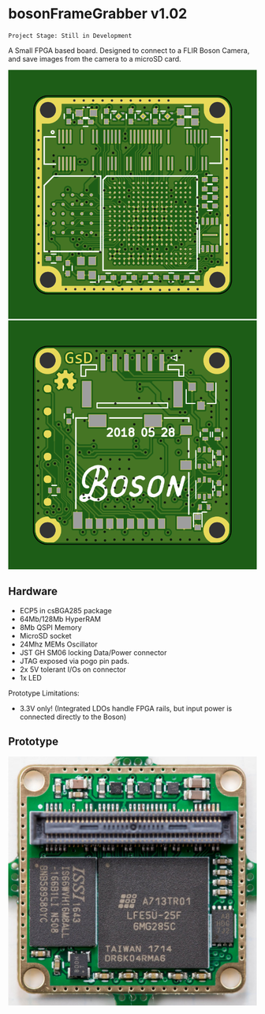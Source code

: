 # bosonFrameGrabber v1.02

	Project Stage: Still in Development

A Small FPGA based board. Designed to connect to a FLIR Boson Camera, and save images from the camera to a microSD card.

![alt-text](output/renders/bosonFrameGrabber-Front.png "bosonFrameGrabber Front")
![alt-text](output/renders/bosonFrameGrabber-Back.png "bosonFrameGrabber Back")


## Hardware

* ECP5 in csBGA285 package
* 64Mb/128Mb HyperRAM
* 8Mb QSPI Memory
* MicroSD socket
* 24Mhz MEMs Oscillator
* JST GH SM06 locking Data/Power connector
* JTAG exposed via pogo pin pads.
* 2x 5V tolerant I/Os on connector
* 1x LED

Prototype Limitations:
* 3.3V only! (Integrated LDOs handle FPGA rails, but input power is connected directly to the Boson)

## Prototype

![alt-text](output/renders/BosonFrameGrabber_1_02.jpg "bosonFrameGrabber Proto")
